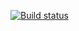 [![Build status](https://ci.appveyor.com/api/projects/status/gip4s3wv9qb3kp39?svg=true)](https://ci.appveyor.com/project/eilinwis/2-1sel)
